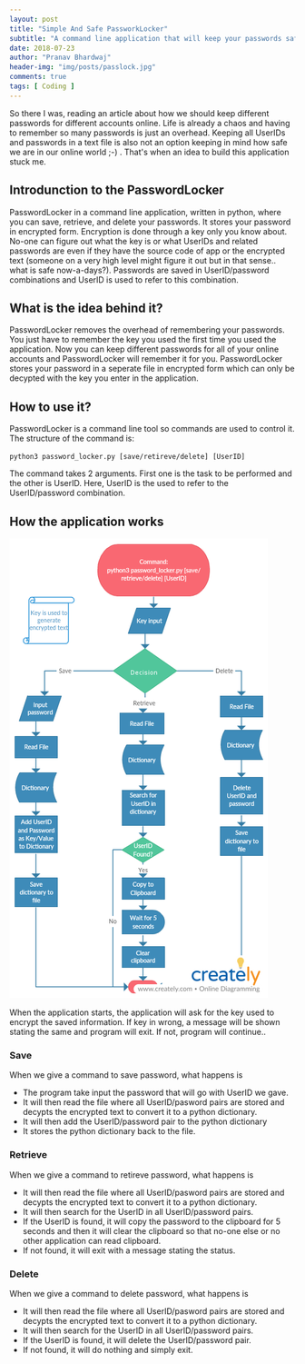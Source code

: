 ```yaml
---
layout: post
title: "Simple And Safe PassworkLocker"
subtitle: "A command line application that will keep your passwords safe"
date: 2018-07-23
author: "Pranav Bhardwaj"
header-img: "img/posts/passlock.jpg"
comments: true
tags: [ Coding ]
---
```


So there I was, reading an article about how we should keep different passwords for different accounts online. Life is already a chaos and having to remember so many passwords is just an overhead. Keeping all UserIDs and passwords in a text file is also not an option keeping in mind how safe we are in our online world ;-) . That's when an idea to build this application stuck me.

## Introdunction to the PasswordLocker

PasswordLocker in a command line application, written in python, where you can save, retrieve, and delete your passwords. It stores your password in encrypted form. Encryption is done through a key only you know about. No-one can figure out what the key is or what UserIDs and related passwords are even if they have the source code of app or the encrypted text (someone on a very high level might figure it out but in that sense.. what is safe now-a-days?). Passwords are saved in UserID/password combinations and UserID is used to refer to this combination.

## What is the idea behind it?

PasswordLocker removes the overhead of remembering your passwords. You just have to remember the key you used the first time you used the application. Now you can keep different passwords for all of your online accounts and PasswordLocker will remember it for you. PasswordLocker stores your password in a seperate file in encrypted form which can only be decypted with the key you enter in the application.

## How to use it?

PasswordLocker is a command line tool so commands are used to control it. The structure of the command is:

`python3 password_locker.py [save/retireve/delete] [UserID]`

The command takes 2 arguments. First one is the task to be performed and the other is UserID. Here, UserID is the used to refer to the UserID/password combination.

## How the application works

![Application Workflow](../img/posts/passlock1.png)

When the application starts, the application will ask for the key used to encrypt the saved information. If key in wrong, a message will be shown stating the same and program will exit. If not, program will continue..

### Save

When we give a command to save password, what happens is
* The program take input the password that will go with UserID we gave.
* It will then read the file where all UserID/pasword pairs are stored and decypts the encrypted text to convert it to a python dictionary.
* It will then add the UserID/password pair to the python dictionary
* It stores the python dictionary back to the file.

### Retrieve

When we give a command to retireve password, what happens is
* It will then read the file where all UserID/pasword pairs are stored and decypts the encrypted text to convert it to a python dictionary.
* It will then search for the UserID in all UserID/password pairs.
* If the UserID is found, it will copy the password to the clipboard for 5 seconds and then it will clear the clipboard so that no-one else or no other application can read clipboard.
* If not found, it will exit with a message stating the status.

### Delete

When we give a command to delete password, what happens is
* It will then read the file where all UserID/pasword pairs are stored and decypts the encrypted text to convert it to a python dictionary.
* It will then search for the UserID in all UserID/password pairs.
* If the UserID is found, it will delete the UserID/password pair.
* If not found, it will do nothing and simply exit.

